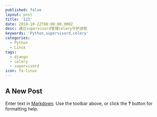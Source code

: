 ```yaml
---
published: false
layout: post
title: '123'
date: 2018-10-22T00:00:00.000Z
desc: 通过supervisord管理celery守护进程
keywords: 'Python,supervisord,celery'
categories:
  - Python
  - Linux
tags:
  - django
  - celery
  - supervisord
icon: fa-linux
---
```

## A New Post

Enter text in [Markdown](http://daringfireball.net/projects/markdown/). Use the toolbar above, or click the **?** button for formatting help.
